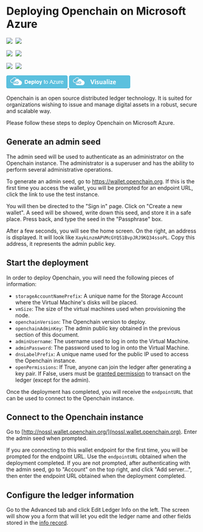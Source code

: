 # Deploying Openchain on Microsoft Azure

<IMG SRC="https://azurequickstartsservice.blob.core.windows.net/badges/openchain-blockchain-coinprism/PublicLastTestDate.svg" />&nbsp;
<IMG SRC="https://azurequickstartsservice.blob.core.windows.net/badges/openchain-blockchain-coinprism/PublicDeployment.svg" />&nbsp;

<IMG SRC="https://azurequickstartsservice.blob.core.windows.net/badges/openchain-blockchain-coinprism/FairfaxLastTestDate.svg" />&nbsp;
<IMG SRC="https://azurequickstartsservice.blob.core.windows.net/badges/openchain-blockchain-coinprism/FairfaxDeployment.svg" />&nbsp;

<IMG SRC="https://azurequickstartsservice.blob.core.windows.net/badges/openchain-blockchain-coinprism/BestPracticeResult.svg" />&nbsp;
<IMG SRC="https://azurequickstartsservice.blob.core.windows.net/badges/openchain-blockchain-coinprism/CredScanResult.svg" />&nbsp;

<a href="https://portal.azure.com/#create/Microsoft.Template/uri/https%3A%2F%2Fraw.githubusercontent.com%2FAzure%2Fazure-quickstart-templates%2Fmaster%2Fopenchain-blockchain-coinprism%2Fazuredeploy.json" target="_blank">
    <img src="https://raw.githubusercontent.com/Azure/azure-quickstart-templates/master/1-CONTRIBUTION-GUIDE/images/deploytoazure.png"/>
</a>
<a href="http://armviz.io/#/?load=https%3A%2F%2Fraw.githubusercontent.com%2FAzure%2Fazure-quickstart-templates%2Fmaster%2Fopenchain-blockchain-coinprism%2Fazuredeploy.json" target="_blank">
    <img src="https://raw.githubusercontent.com/Azure/azure-quickstart-templates/master/1-CONTRIBUTION-GUIDE/images/visualizebutton.png"/>
</a>

Openchain is an open source distributed ledger technology. It is suited for organizations wishing to issue and manage digital assets in a robust, secure and scalable way.

Please follow these steps to deploy Openchain on Microsoft Azure.

## Generate an admin seed

The admin seed will be used to authenticate as an administrator on the Openchain instance. The administrator is a superuser and has the ability to perform several administrative operations.

To generate an admin seed, go to https://wallet.openchain.org. If this is the first time you access the wallet, you will be prompted for an endpoint URL, click the link to use the test instance.

You will then be directed to the "Sign in" page. Click on "Create a new wallet". A seed will be showed, write down this seed, and store it in a safe place. Press back, and type the seed in the "Passphrase" box.

After a few seconds, you will see the home screen. On the right, an address is displayed. It will look like ``XaykLnzmAPVMcGYQ51BvpJRJ9KQ34ssoPL``. Copy this address, it represents the admin public key.

## Start the deployment

In order to deploy Openchain, you will need the following pieces of information:

* ``storageAccountNamePrefix``: A unique name for the Storage Account where the Virtual Machine's disks will be placed.
* ``vmSize``: The size of the virtual machines used when provisioning the node.
* ``openchainVersion``: The Openchain version to deploy.
* ``openchainAdminKey``: The admin public key obtained in the previous section of this document.
* ``adminUsername``: The username used to log in onto the Virtual Machine.
* ``adminPassword``: The password used to log in onto the Virtual Machine.
* ``dnsLabelPrefix``: A unique name used for the public IP used to access the Openchain instance.
* ``openPermissions``: If True, anyone can join the ledger after generating a key pair. If False, users must be [granted permission](https://docs.openchain.org/en/latest/ledger-rules/closed-loop.html) to transact on the ledger (except for the admin).

Once the deployment has completed, you will receive the ``endpointURL`` that can be used to connect to the Openchain instance.

## Connect to the Openchain instance

Go to [http://nossl.wallet.openchain.org/](nossl.wallet.openchain.org). Enter the admin seed when prompted.

If you are connecting to this wallet endpoint for the first time, you will be prompted for the endpoint URL. Use the ``endpointURL`` obtained when the deployment completed. If you are not prompted, after authenticating with the admin seed, go to "Account" on the top right, and click "Add server...", then enter the endpoint URL obtained when the deployment completed.

## Configure the ledger information

Go to the Advanced tab and click Edit Ledger Info on the left. The screen will show you a form that will let you edit the ledger name and other fields stored in the [info record](https://docs.openchain.org/en/latest/ledger-rules/general.html#ledger-info-record).

